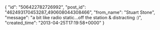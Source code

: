  {
   "id": "506422782726992",
   "post_id": "462493170453287_490608044308466",
   "from_name": "Stuart Stone",
   "message": "a bit like radio static...off the station & distracting :)",
   "created_time": "2013-04-25T17:19:58+0000"
 }
